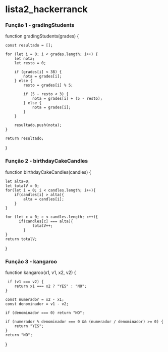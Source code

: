 # lista2_hackerranck #

### Função 1 -  gradingStudents ###

function gradingStudents(grades) {

    const resultado = []; 
    
    for (let i = 0; i < grades.length; i++) {
        let nota;
        let resto = 0;

        if (grades[i] < 38) {
            nota = grades[i];
        } else {
            resto = grades[i] % 5;

            if (5 - resto < 3) {
                nota = grades[i] + (5 - resto);
            } else {
                nota = grades[i];
            }
        }

        resultado.push(nota);
    }

    return resultado;
    
}


### Função 2 - birthdayCakeCandles ####

function birthdayCakeCandles(candles) {

    let alta=0;
    let totalV = 0;
    for(let i = 0; i < candles.length; i++){
        if(candles[i] > alta){
            alta = candles[i];
        }
    }
    
    for (let c = 0; c < candles.length; c++){
          if(candles[c] === alta){
                totalV++;
            }
    }
    return totalV;
    
}

### Função 3 - kangaroo ###
function kangaroo(x1, v1, x2, v2) {

     if (v1 === v2) {
        return x1 === x2 ? "YES" : "NO";
    }
    
    const numerador = x2 - x1;
    const denominador = v1 - v2;
    
    if (denominador === 0) return "NO";

    if (numerador % denominador === 0 && (numerador / denominador) >= 0) {
        return "YES";
    }
    return "NO";
    
}
